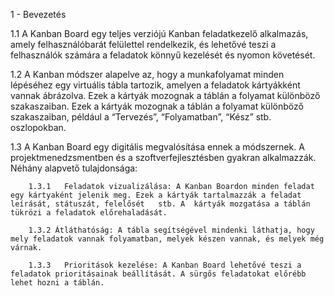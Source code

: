 1 - Bevezetés

1.1	A Kanban Board egy teljes verziójú Kanban feladatkezelő alkalmazás, amely felhasználóbarát felülettel rendelkezik, és lehetővé teszi a felhasználók számára a feladatok könnyű kezelését és nyomon követését. 

1.2 A Kanban módszer alapelve az, hogy a munkafolyamat minden lépéséhez egy virtuális tábla tartozik, amelyen a feladatok kártyákként vannak ábrázolva. Ezek a 	kártyák mozognak a táblán a folyamat különböző szakaszaiban. Ezek a kártyák 		mozognak a táblán a folyamat különböző szakaszaiban, például a “Tervezés”, “Folyamatban”, “Kész” stb. oszlopokban. 

1.3	A Kanban Board egy digitális megvalósítása ennek a módszernek. A projektmenedzsmentben és a szoftverfejlesztésben gyakran alkalmazzák. Néhány alapvető tulajdonsága: 

        1.3.1	Feladatok vizualizálása: A Kanban Boardon minden feladat egy kártyaként jelenik meg. Ezek a kártyák tartalmazzák a feladat leírását, státuszát, felelősét 	stb. A 	kártyák mozgatása a táblán tükrözi a feladatok előrehaladását. 

        1.3.2 Átláthatóság: A tábla segítségével mindenki láthatja, hogy mely feladatok vannak folyamatban, melyek készen vannak, és melyek még várnak. 

        1.3.3	Prioritások kezelése: A Kanban Board lehetővé teszi a feladatok prioritásainak beállítását. A sürgős feladatokat előrébb lehet hozni a táblán. 